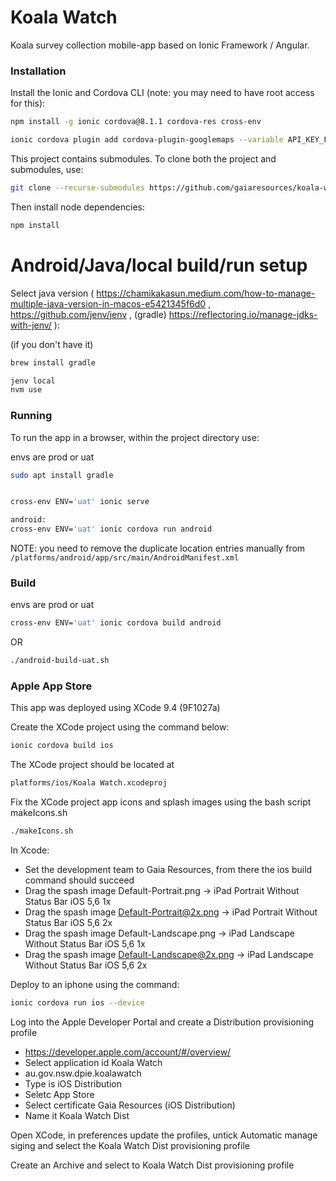 # Koala Watch

Koala survey collection mobile-app based on Ionic Framework / Angular.

### Installation

Install the Ionic and Cordova CLI (note: you may need to have root access for this):

```bash
npm install -g ionic cordova@8.1.1 cordova-res cross-env

ionic cordova plugin add cordova-plugin-googlemaps --variable API_KEY_FOR_ANDROID="YOUR_ANDROID_API_KEY_IS_HERE" --variable API_KEY_FOR_IOS="YOUR_IOS_API_KEY_IS_HERE"
```

This project contains submodules. To clone both the project and submodules, use:

```bash
git clone --recurse-submodules https://github.com/gaiaresources/koala-watch
```

Then install node dependencies:

```bash
npm install
```

# Android/Java/local build/run setup
Select java version ( https://chamikakasun.medium.com/how-to-manage-multiple-java-version-in-macos-e5421345f6d0 , https://github.com/jenv/jenv , (gradle) https://reflectoring.io/manage-jdks-with-jenv/ ):

(if you don't have it)
```bash
brew install gradle
```

```bash
jenv local
nvm use

```


### Running

To run the app in a browser, within the project directory use:

envs are prod or uat

```bash
sudo apt install gradle


cross-env ENV='uat' ionic serve

android:
cross-env ENV='uat' ionic cordova run android 
```

NOTE: you need to remove the duplicate location entries manually from `/platforms/android/app/src/main/AndroidManifest.xml`

### Build
envs are prod or uat
```bash
cross-env ENV='uat' ionic cordova build android 
```

OR

```bash
./android-build-uat.sh
```

### Apple App Store

This app was deployed using XCode 9.4 (9F1027a)

Create the XCode project using the command below:

```bash
ionic cordova build ios
```

The XCode project should be located at

```bash
platforms/ios/Koala Watch.xcodeproj
```

Fix the XCode project app icons and splash images using the bash script makeIcons.sh

```bash
./makeIcons.sh
```

In Xcode:

* Set the development team to Gaia Resources, from there the ios build command should succeed
* Drag the spash image Default-Portrait.png -> iPad Portrait Without Status Bar iOS 5,6 1x
* Drag the spash image Default-Portrait@2x.png -> iPad Portrait Without Status Bar iOS 5,6 2x
* Drag the spash image Default-Landscape.png -> iPad Landscape Without Status Bar iOS 5,6 1x
* Drag the spash image Default-Landscape@2x.png -> iPad Landscape Without Status Bar iOS 5,6 2x

Deploy to an iphone using the command:

```bash
ionic cordova run ios --device
```

Log into the Apple Developer Portal and create a Distribution provisioning profile

* https://developer.apple.com/account/#/overview/
* Select application id Koala Watch
* au.gov.nsw.dpie.koalawatch
* Type is iOS Distribution
* Seletc App Store
* Select certificate Gaia Resources (iOS Distribution)
* Name it Koala Watch Dist

Open XCode, in preferences update the profiles, untick Automatic manage siging and select the Koala Watch Dist provisioning profile

Create an Archive and select to Koala Watch Dist provisioning profile

